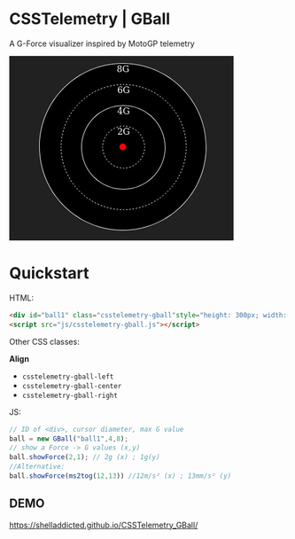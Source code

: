 # CSSTelemetry | GBall
 A G-Force visualizer inspired by MotoGP telemetry

![screenshot](https://github.com/ShellAddicted/CSSTelemetry_GBall/blob/master/screenshot.jpg)


# Quickstart
HTML:
```html
<div id="ball1" class="csstelemetry-gball"style="height: 300px; width: 300px;"></div>
<script src="js/csstelemetry-gball.js"></script>
```
Other CSS classes:

<b>Align</b>
- ```csstelemetry-gball-left```
- ```csstelemetry-gball-center```
- ```csstelemetry-gball-right```

JS:
```javascript
// ID of <div>, cursor diameter, max G value
ball = new GBall("ball1",4,8);
// show a Force -> G values (x,y)
ball.showForce(2,1); // 2g (x) ; 1g(y)
//Alternative:
ball.showForce(ms2tog(12,13)) //12m/s² (x) ; 13mm/s² (y)
```

## DEMO
https://shelladdicted.github.io/CSSTelemetry_GBall/
